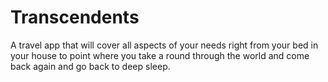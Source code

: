 # Transcendents
A travel app that will cover all aspects of your needs right from your bed in your house to point where you take a round through the world and come back again and go back to deep sleep.
